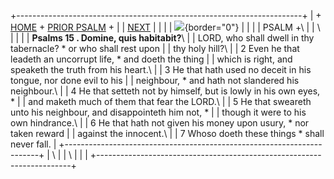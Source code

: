 +-----------------------------------------------------------------------+
| \+ [HOME](../index.html) + [PRIOR PSALM](Ps14.html) +                 |
| [NEXT](Ps16.html)                                                     |
|                                                                       |
| ![](http://stats.superstats.com/b/ss/DAVIDMCMANNES/1){border="0"}     |
|                                                                       |
| PSALM +\                                                              |
| \                                                                     |
|                                                                       |
| **Psalms 15 . Domine, quis habitabit?**\                              |
| LORD, who shall dwell in thy tabernacle? \* or who shall rest upon    |
| thy holy hill?\                                                       |
| 2 Even he that leadeth an uncorrupt life, \* and doeth the thing      |
| which is right, and speaketh the truth from his heart.\               |
| 3 He that hath used no deceit in his tongue, nor done evil to his     |
| neighbour, \* and hath not slandered his neighbour.\                  |
| 4 He that setteth not by himself, but is lowly in his own eyes, \*    |
| and maketh much of them that fear the LORD.\                          |
| 5 He that sweareth unto his neighbour, and disappointeth him not, \*  |
| though it were to his own hindrance.\                                 |
| 6 He that hath not given his money upon usury, \* nor taken reward    |
| against the innocent.\                                                |
| 7 Whoso doeth these things \* shall never fall.                       |
+-----------------------------------------------------------------------+
| \                                                                     |
| \                                                                     |
| [](http://www.episcopalnet.org/DBS/DOR.html)                          |
+-----------------------------------------------------------------------+
